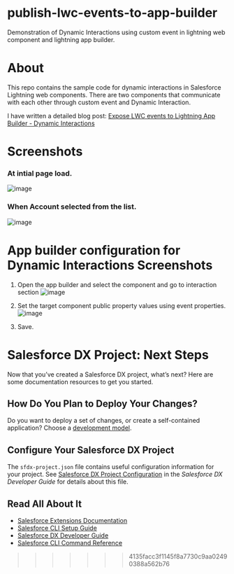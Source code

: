 # publish-lwc-events-to-app-builder
Demonstration of Dynamic Interactions using custom event in lightning web component and lightning app builder.

# About

This repo contains the sample code for dynamic interactions in Salesforce Lightning web components. There are two components that communicate with each other through custom event and Dynamic Interaction.

I have written a detailed blog post: [Expose LWC events to Lightning App Builder - Dynamic Interactions](https://www.forcetrails.com/2021/08/publish-lwc-events-to-lightning-app-builder.html)

# Screenshots

### At intial page load.
![image](https://user-images.githubusercontent.com/16396279/130033290-e12c9e90-0363-45b5-abd6-b6a3a312fee9.png)

### When Account selected from the list.
![image](https://user-images.githubusercontent.com/16396279/130033421-0d5a1fc9-2ef1-42b9-b817-68ffe7a01799.png)

# App builder configuration for Dynamic Interactions Screenshots

1. Open the app builder and select the component and go to interaction section
![image](https://user-images.githubusercontent.com/16396279/130033924-35308686-5a35-46b8-8a08-23abf8763087.png)

2. Set the target component public property values using event properties.
![image](https://user-images.githubusercontent.com/16396279/130034136-74011f3a-7da8-45c7-b4f7-7cb9a063fa6f.png)

3. Save. 

# Salesforce DX Project: Next Steps

Now that you’ve created a Salesforce DX project, what’s next? Here are some documentation resources to get you started.

## How Do You Plan to Deploy Your Changes?

Do you want to deploy a set of changes, or create a self-contained application? Choose a [development model](https://developer.salesforce.com/tools/vscode/en/user-guide/development-models).

## Configure Your Salesforce DX Project

The `sfdx-project.json` file contains useful configuration information for your project. See [Salesforce DX Project Configuration](https://developer.salesforce.com/docs/atlas.en-us.sfdx_dev.meta/sfdx_dev/sfdx_dev_ws_config.htm) in the _Salesforce DX Developer Guide_ for details about this file.

## Read All About It

-   [Salesforce Extensions Documentation](https://developer.salesforce.com/tools/vscode/)
-   [Salesforce CLI Setup Guide](https://developer.salesforce.com/docs/atlas.en-us.sfdx_setup.meta/sfdx_setup/sfdx_setup_intro.htm)
-   [Salesforce DX Developer Guide](https://developer.salesforce.com/docs/atlas.en-us.sfdx_dev.meta/sfdx_dev/sfdx_dev_intro.htm)
-   [Salesforce CLI Command Reference](https://developer.salesforce.com/docs/atlas.en-us.sfdx_cli_reference.meta/sfdx_cli_reference/cli_reference.htm)
>>>>>>> 4135facc3f1145f8a7730c9aa02490388a562b76

